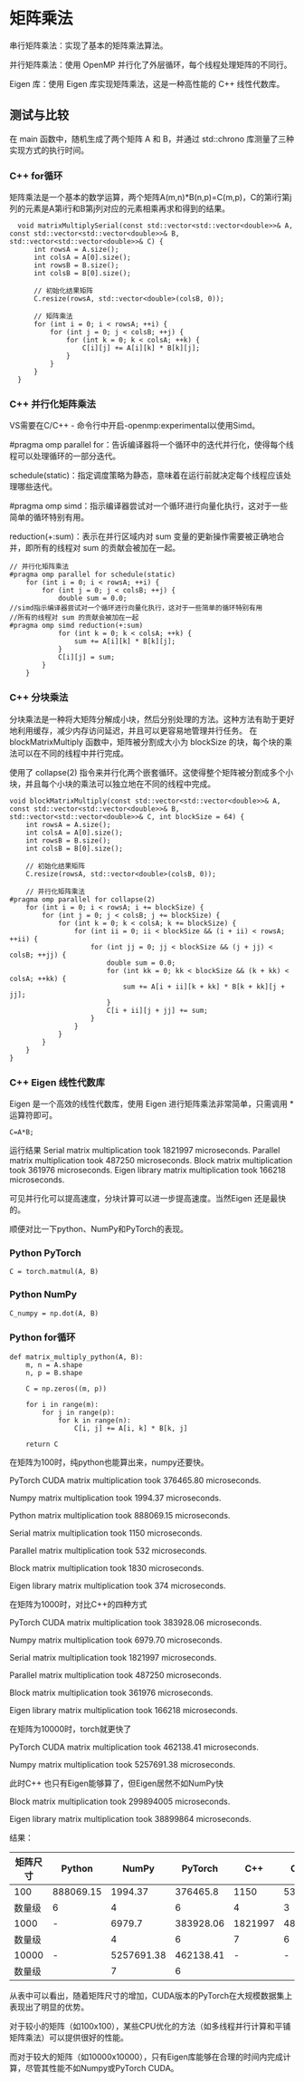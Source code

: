 # 矩阵乘法

串行矩阵乘法：实现了基本的矩阵乘法算法。

并行矩阵乘法：使用 OpenMP 并行化了外层循环，每个线程处理矩阵的不同行。

Eigen 库：使用 Eigen 库实现矩阵乘法，这是一种高性能的 C++ 线性代数库。

## 测试与比较

在 main 函数中，随机生成了两个矩阵 A 和 B，并通过 std::chrono 库测量了三种实现方式的执行时间。

### C++ for循环

矩阵乘法是一个基本的数学运算，两个矩阵A(m,n)*B(n,p)=C(m,p)，C的第i行第j列的元素是A第i行和B第j列对应的元素相乘再求和得到的结果。

      void matrixMultiplySerial(const std::vector<std::vector<double>>& A, const std::vector<std::vector<double>>& B, std::vector<std::vector<double>>& C) {
          int rowsA = A.size();
          int colsA = A[0].size();
          int rowsB = B.size();
          int colsB = B[0].size();
      
          // 初始化结果矩阵
          C.resize(rowsA, std::vector<double>(colsB, 0));
      
          // 矩阵乘法
          for (int i = 0; i < rowsA; ++i) {
              for (int j = 0; j < colsB; ++j) {
                  for (int k = 0; k < colsA; ++k) {
                      C[i][j] += A[i][k] * B[k][j];
                  }
              }
          }
      }

### C++ 并行化矩阵乘法

VS需要在C/C++ - 命令行中开启-openmp:experimental以使用Simd。

  #pragma omp parallel for：告诉编译器将一个循环中的迭代并行化，使得每个线程可以处理循环的一部分迭代。
  
  schedule(static)：指定调度策略为静态，意味着在运行前就决定每个线程应该处理哪些迭代。
  
  #pragma omp simd：指示编译器尝试对一个循环进行向量化执行，这对于一些简单的循环特别有用。
  
  reduction(+:sum)：表示在并行区域内对 sum 变量的更新操作需要被正确地合并，即所有的线程对 sum 的贡献会被加在一起。

    // 并行化矩阵乘法
    #pragma omp parallel for schedule(static)
        for (int i = 0; i < rowsA; ++i) {
            for (int j = 0; j < colsB; ++j) {
                double sum = 0.0;
    //simd指示编译器尝试对一个循环进行向量化执行，这对于一些简单的循环特别有用
    //所有的线程对 sum 的贡献会被加在一起
    #pragma omp simd reduction(+:sum)
                for (int k = 0; k < colsA; ++k) {
                    sum += A[i][k] * B[k][j];
                }
                C[i][j] = sum;
            }
        }

### C++ 分块乘法

分块乘法是一种将大矩阵分解成小块，然后分别处理的方法。这种方法有助于更好地利用缓存，减少内存访问延迟，并且可以更容易地管理并行任务。
在 blockMatrixMultiply 函数中，矩阵被分割成大小为 blockSize 的块，每个块的乘法可以在不同的线程中并行完成。

使用了 collapse(2) 指令来并行化两个嵌套循环。这使得整个矩阵被分割成多个小块，并且每个小块的乘法可以独立地在不同的线程中完成。

    void blockMatrixMultiply(const std::vector<std::vector<double>>& A, const std::vector<std::vector<double>>& B, std::vector<std::vector<double>>& C, int blockSize = 64) {
        int rowsA = A.size();
        int colsA = A[0].size();
        int rowsB = B.size();
        int colsB = B[0].size();
    
        // 初始化结果矩阵
        C.resize(rowsA, std::vector<double>(colsB, 0));
    
        // 并行化矩阵乘法
    #pragma omp parallel for collapse(2)
        for (int i = 0; i < rowsA; i += blockSize) {
            for (int j = 0; j < colsB; j += blockSize) {
                for (int k = 0; k < colsA; k += blockSize) {
                    for (int ii = 0; ii < blockSize && (i + ii) < rowsA; ++ii) {
                        for (int jj = 0; jj < blockSize && (j + jj) < colsB; ++jj) {
                            double sum = 0.0;
                            for (int kk = 0; kk < blockSize && (k + kk) < colsA; ++kk) {
                                sum += A[i + ii][k + kk] * B[k + kk][j + jj];
                            }
                            C[i + ii][j + jj] += sum;
                        }
                    }
                }
            }
        }
    }

### C++ Eigen 线性代数库

Eigen 是一个高效的线性代数库，使用 Eigen 进行矩阵乘法非常简单，只需调用 * 运算符即可。

    C=A*B;

运行结果
Serial matrix multiplication took 1821997 microseconds.
Parallel matrix multiplication took 487250 microseconds.
Block matrix multiplication took 361976 microseconds.
Eigen library matrix multiplication took 166218 microseconds.

可见并行化可以提高速度，分块计算可以进一步提高速度。当然Eigen 还是最快的。

顺便对比一下python、NumPy和PyTorch的表现。

### Python PyTorch 

    C = torch.matmul(A, B)

### Python NumPy
    C_numpy = np.dot(A, B)

### Python for循环

    def matrix_multiply_python(A, B):
        m, n = A.shape
        n, p = B.shape
        
        C = np.zeros((m, p))
        
        for i in range(m):
            for j in range(p):
                for k in range(n):
                    C[i, j] += A[i, k] * B[k, j]
        
        return C

在矩阵为100时，纯python也能算出来，numpy还要快。

PyTorch CUDA matrix multiplication took 376465.80 microseconds.

Numpy matrix multiplication took 1994.37 microseconds.

Python matrix multiplication took 888069.15 microseconds.

Serial matrix multiplication took 1150 microseconds.

Parallel matrix multiplication took 532 microseconds.

Block matrix multiplication took 1830 microseconds.

Eigen library matrix multiplication took 374 microseconds.


在矩阵为1000时，对比C++的四种方式

PyTorch CUDA matrix multiplication took 383928.06 microseconds.

Numpy matrix multiplication took 6979.70 microseconds.

Serial matrix multiplication took 1821997 microseconds.

Parallel matrix multiplication took 487250 microseconds.

Block matrix multiplication took 361976 microseconds.

Eigen library matrix multiplication took 166218 microseconds.


在矩阵为10000时，torch就更快了

PyTorch CUDA matrix multiplication took 462138.41 microseconds.

Numpy matrix multiplication took 5257691.38 microseconds.

此时C++ 也只有Eigen能够算了，但Eigen居然不如NumPy快

Block matrix multiplication took 299894005 microseconds.

Eigen library matrix multiplication took 38899864 microseconds.

结果：

| 矩阵尺寸 | Python   | NumPy            | PyTorch          | C++  | OMP           | BLOCKOMP         | Eigen         |
|----------|----------|------------------|------------------|------|---------------|------------------|---------------|
| 100      | 888069.15| 1994.37          | 376465.8         | 1150 | 532           | 1830             | 374           |
| 数量级   | 6        | 4                | 6                | 4    | 3             | 4                | 3             |
| 1000     | -        | 6979.7           | 383928.06        | 1821997 | 487250        | 361976           | 166218        |
| 数量级   |          | 4                | 6                | 7    | 6             | 6                | 6             |
| 10000    | -        | 5257691.38       | 462138.41        | -    | -             | 299894005        | 38899864      |
| 数量级   |          | 7                | 6                |      |               | 9                | 8             |


从表中可以看出，随着矩阵尺寸的增加，CUDA版本的PyTorch在大规模数据集上表现出了明显的优势。

对于较小的矩阵（如100x100），某些CPU优化的方法（如多线程并行计算和平铺矩阵乘法）可以提供很好的性能。

而对于较大的矩阵（如10000x10000），只有Eigen库能够在合理的时间内完成计算，尽管其性能不如Numpy或PyTorch CUDA。
